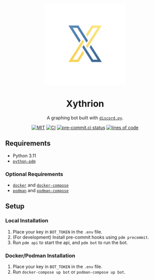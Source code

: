 <div align="center">

<img src="images/icon.png" width=256/>

# Xythrion

A graphing bot built with [`discord.py`](https://github.com/Rapptz/discord.py).

[![MIT][s1]][l1] [![CI][s2]][l2] [![pre-commit.ci status][s3]][l3] [![lines of code][s4]][l4]

[s1]: https://img.shields.io/badge/License-MIT-blue.svg
[l1]: https://opensource.org/licenses/MIT
[s2]: https://github.com/Xithrius/Xythrion/actions/workflows/ci.yml/badge.svg
[l2]: https://github.com/Xithrius/Xythrion/actions/workflows/ci.yml
[s3]: https://results.pre-commit.ci/badge/github/Xithrius/Xythrion/main.svg
[l3]: https://results.pre-commit.ci/latest/github/Xithrius/Xythrion/main
[s4]: https://tokei.rs/b1/github/Xithrius/Xythrion?category=code
[l4]: https://github.com/Xithrius/Xythrion

</div>

## Requirements
- Python 3.11
- [`python-pdm`](https://github.com/pdm-project/pdm)

### Optional Requirements
- [`docker`](https://github.com/docker/cli) and [`docker-compose`](https://github.com/docker/compose)
- [`podman`](https://github.com/containers/podman) and [`podman-compose`](https://github.com/containers/podman-compose)

## Setup

### Local Installation
1. Place your key in `BOT_TOKEN` in the `.env` file.
2. (For development) Install pre-commit hooks using `pdm precommit`.
3. Run `pdm api` to start the api, and `pdm bot` to run the bot.

### Docker/Podman Installation
1. Place your key in `BOT_TOKEN` in the `.env` file.
2. Run `docker-compose up bot` or `podman-compose up bot`.
